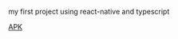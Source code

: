my first project using react-native and typescript

[APK](./android/app/build/output/apk/release/app-release.apk)
